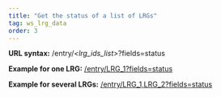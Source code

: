 ```yaml
---
title: "Get the status of a list of LRGs"
tag: ws_lrg_data
order: 3
---
```


<p>
  <b>URL syntax:</b> /entry/<i>&lt;lrg_ids_list&gt;</i>?fields=status
</p>
<p>
  <b>Example for one LRG:</b> 
  <a href="http://www.ebi.ac.uk/ebisearch/ws/rest/lrg/entry/LRG_1?fields=status" target="_blank">/entry/LRG_1?fields=status</a>
</p>
<p>
  <b>Example for several LRGs:</b> 
  <a href="http://www.ebi.ac.uk/ebisearch/ws/rest/lrg/entry/LRG_1,LRG_2?fields=status" target="_blank">/entry/LRG_1,LRG_2?fields=status</a>
</p>